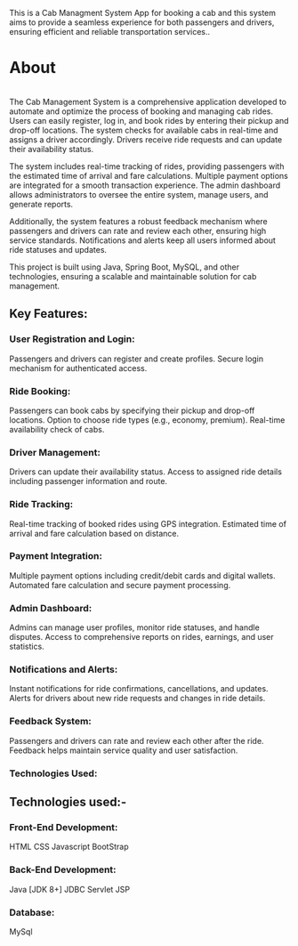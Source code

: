 This is a Cab Managment System App for booking a cab and this system aims to provide a seamless experience for both passengers and drivers, ensuring efficient and reliable transportation services..

<h1>About</h1>
<br>
The Cab Management System is a comprehensive application developed to automate and optimize the process of booking and managing cab rides. Users can easily register, log in, and book rides by entering their pickup and drop-off locations. The system checks for available cabs in real-time and assigns a driver accordingly. Drivers receive ride requests and can update their availability status.

The system includes real-time tracking of rides, providing passengers with the estimated time of arrival and fare calculations. Multiple payment options are integrated for a smooth transaction experience. The admin dashboard allows administrators to oversee the entire system, manage users, and generate reports.

Additionally, the system features a robust feedback mechanism where passengers and drivers can rate and review each other, ensuring high service standards. Notifications and alerts keep all users informed about ride statuses and updates.

This project is built using Java, Spring Boot, MySQL, and other technologies, ensuring a scalable and maintainable solution for cab management.
<br>
<h2>Key Features:</h2>
<h3>User Registration and Login:
</h3>
Passengers and drivers can register and create profiles.
Secure login mechanism for authenticated access.
<h3>Ride Booking:
</h3>
Passengers can book cabs by specifying their pickup and drop-off locations.
Option to choose ride types (e.g., economy, premium).
Real-time availability check of cabs.
<h3>Driver Management:
</h3>

Drivers can update their availability status.
Access to assigned ride details including passenger information and route.
<h3>Ride Tracking:
</h3>

Real-time tracking of booked rides using GPS integration.
Estimated time of arrival and fare calculation based on distance.
<h3>Payment Integration:
</h3>
Multiple payment options including credit/debit cards and digital wallets.
Automated fare calculation and secure payment processing.
<h3>Admin Dashboard:
</h3>

Admins can manage user profiles, monitor ride statuses, and handle disputes.
Access to comprehensive reports on rides, earnings, and user statistics.
<h3>Notifications and Alerts:
</h3>
Instant notifications for ride confirmations, cancellations, and updates.
Alerts for drivers about new ride requests and changes in ride details.
<h3>Feedback System:
</h3>
Passengers and drivers can rate and review each other after the ride.
Feedback helps maintain service quality and user satisfaction.
<h3>Technologies Used:
</h3>

<h2>Technologies used:-
</h2>
<h3>Front-End Development:</h3>
HTML
CSS
Javascript
BootStrap
<h3>Back-End Development:</h3>
Java [JDK 8+]
JDBC
Servlet
JSP
<h3>Database:</h3>
MySql

<br>
<br>
